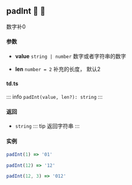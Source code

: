 ## padInt :tada: :100: 
数字补0
#### 参数 
- **value** `string | number` 数字或者字符串的数字
 
- **len** `number = 2` 补充的长度， 默认2
 
#### td.ts
::: info
`padInt(value, len?): string`
:::
#### 返回 
- `string` 
::: tip
返回字符串
:::
#### 实例 
```ts
padInt(1) => '01'
```
```ts
padInt(12) => '12'
```
```ts
padInt(12, 3) => '012'
```

